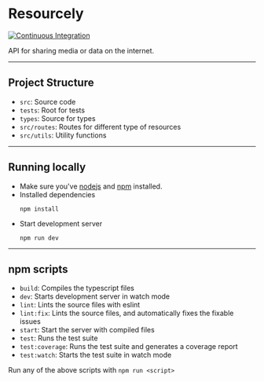 # Resourcely
[![Continuous Integration](https://github.com/mukeshgurpude/resourcely-backend/actions/workflows/test.yml/badge.svg)](https://github.com/mukeshgurpude/resourcely-backend/actions/workflows/test.yml)

API for sharing media or data on the internet.

---

## Project Structure
* `src`: Source code
* `tests`: Root for tests
* `types`: Source for types
* `src/routes`: Routes for different type of resources
* `src/utils`: Utility functions

---

## Running locally
* Make sure you've [nodejs](https://nodejs.org) and [npm](https://www.npmjs.com) installed.
* Installed dependencies
  ```shell
  npm install
  ```
* Start development server
  ```shell
  npm run dev
  ```

---

## npm scripts
* `build`: Compiles the typescript files
* `dev`: Starts development server in watch mode
* `lint`: Lints the source files with eslint
* `lint:fix`: Lints the source files, and automatically fixes the fixable issues
* `start`: Start the server with compiled files
* `test`: Runs the test suite
* `test:coverage`: Runs the test suite and generates a coverage report
* `test:watch`: Starts the test suite in watch mode

Run any of the above scripts with `npm run <script>`
